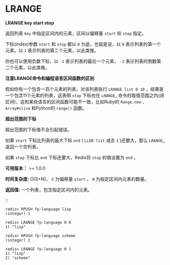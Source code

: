 # LRANGE


**LRANGE key start stop**

返回列表 ``key`` 中指定区间内的元素，区间以偏移量 ``start`` 和 ``stop`` 指定。

下标(index)参数 ``start`` 和 ``stop`` 都以 ``0`` 为底，也就是说，以 ``0`` 表示列表的第一个元素，以 ``1`` 表示列表的第二个元素，以此类推。

你也可以使用负数下标，以 ``-1`` 表示列表的最后一个元素， ``-2`` 表示列表的倒数第二个元素，以此类推。

**注意LRANGE命令和编程语言区间函数的区别**

假如你有一个包含一百个元素的列表，对该列表执行 ``LRANGE list 0 10`` ，结果是一个包含11个元素的列表，这表明 ``stop`` 下标也在 `LRANGE`_ 命令的取值范围之内(闭区间)，这和某些语言的区间函数可能不一致，比如Ruby的 ``Range.new`` 、 ``Array#slice`` 和Python的 ``range()`` 函数。

**超出范围的下标**

超出范围的下标值不会引起错误。

如果 ``start`` 下标比列表的最大下标 ``end`` ( ``LLEN list`` 减去 ``1`` )还要大，那么 `LRANGE`_ 返回一个空列表。

如果 ``stop`` 下标比 ``end`` 下标还要大，Redis将 ``stop`` 的值设置为 ``end`` 。

**可用版本：**
    >= 1.0.0

**时间复杂度:**
    O(S+N)， ``S`` 为偏移量 ``start`` ， ``N`` 为指定区间内元素的数量。

**返回值:**
    一个列表，包含指定区间内的元素。

::

    redis> RPUSH fp-language lisp   
    (integer) 1

    redis> LRANGE fp-language 0 0 
    1) "lisp"

    redis> RPUSH fp-language scheme
    (integer) 2

    redis> LRANGE fp-language 0 1
    1) "lisp"
    2) "scheme"



